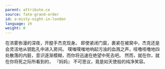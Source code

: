 ```yaml
---
parent: attribute.ce
source: fate-grand-order
id: a-misty-night-in-london
language: zh
weight: 0
---
```


在浓雾弥漫的深夜，开膛手杰克现身。
即使紧闭门窗，裹紧在被窝中，杰克还是会灵活地从钥匙孔中进入房间。
噗嗤噗嗤地响起污浊的血溅之声，吱噜吱噜地四处散落的内脏，意识逐渐模糊，而你将迅速在绝望中死去吧。
然而，就在你，就在你将死之际所看到的，
『妈妈』
不可思议，竟是如天使般的纯净笑容。
